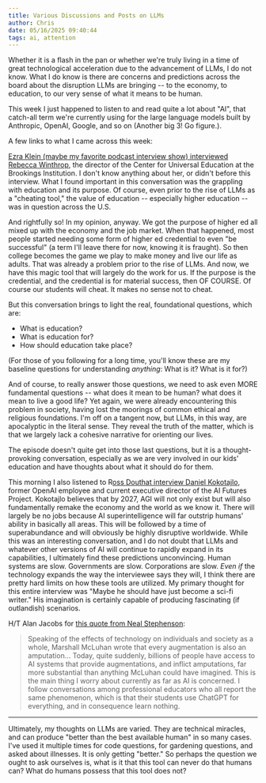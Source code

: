 ```yaml
---
title: Various Discussions and Posts on LLMs
author: Chris
date: 05/16/2025 09:40:44 
tags: ai, attention
---
```


Whether it is a flash in the pan or whether we're truly living in a time of great technological acceleration due to the advancement of LLMs, I do not know. What I do know is there are concerns and predictions across the board about the disruption LLMs are bringing -- to the economy, to education, to our very sense of what it means to be human.

This week I just happened to listen to and read quite a lot about "AI", that catch-all term we're currently using for the large language models built by Anthropic, OpenAI, Google, and so on (Another big 3! Go figure.).

A few links to what I came across this week:

[Ezra Klein (maybe my favorite podcast interview show) interviewed Rebecca Winthrop](https://www.nytimes.com/2025/05/13/opinion/ezra-klein-podcast-rebecca-winthrop.html), the director of the Center for Universal Education at the Brookings Institution. I don't know anything about her, or didn't before this interview. What I found important in this conversation was the grappling with education and its purpose. Of course, even prior to the rise of LLMs as a "cheating tool," the value of education -- especially higher education -- was in question across the U.S. 

And rightfully so! In my opinion, anyway. We got the purpose of higher ed all mixed up with the economy and the job market. When that happened, most people started needing some form of higher ed credential to even "be successful" (a term I'll leave there for now, knowing it is fraught). So then college becomes the game we play to make money and live our life as adults. That was already a problem prior to the rise of LLMs. And now, we have this magic tool that will largely do the work for us. If the purpose is the credential, and the credential is for material success, then OF COURSE. Of course our students will cheat. It makes no sense not to cheat.

But this conversation brings to light the real, foundational questions, which are:

- What is education?
- What is education for?
- How should education take place?

(For those of you following for a long time, you'll know these are my baseline questions for understanding *anything*: What is it? What is it for?)

And of course, to really answer those questions, we need to ask even MORE fundamental questions -- what does it mean to be human? what does it mean to live a good life? Yet again, we were already encountering this problem in society, having lost the moorings of common ethical and religious foundations. I'm off on a tangent now, but LLMs, in this way, are apocalyptic in the literal sense. They reveal the truth of the matter, which is that we largely lack a cohesive narrative for orienting our lives.

The episode doesn't quite get into those last questions, but it is a thought-provoking conversation, especially as we are very involved in our kids' education and have thoughts about what it should do for them.

This morning I also listened to R[oss Douthat interview Daniel Kokotajlo](https://www.youtube.com/watch?v=wNJJ9QUabkA), former OpenAI employee and current executive director of the AI Futures Project. Kokotajlo believes that by 2027, AGI will not only exist but will also fundamentally remake the economy and the world as we know it. There will largely be no jobs because AI superintelligence will far outstrip humans' ability in basically all areas. This will be followed by a time of superabundance and will obviously be highly disruptive worldwide. While this was an interesting conversation, and I do not doubt that LLMs and whatever other versions of AI will continue to rapidly expand in its capabilities, I ultimately find these predictions unconvincing. Human systems are slow. Governments are slow. Corporations are slow. *Even if* the technology expands the way the interviewee says they will, I think there are pretty hard limits on how these tools are utilized. My primary thought for this entire interview was "Maybe he should have just become a sci-fi writer." His imagination is certainly capable of producing fascinating (if outlandish) scenarios.

H/T Alan Jacobs for [this quote from Neal Stephenson](https://nealstephenson.substack.com/p/remarks-on-ai-from-nz):

>Speaking of the effects of technology on individuals and society as a whole, Marshall McLuhan wrote that every augmentation is also an amputation...  Today, quite suddenly, billions of people have access to AI systems that provide augmentations, and inflict amputations, far more substantial than anything McLuhan could have imagined. This is the main thing I worry about currently as far as AI is concerned. I follow conversations among professional educators who all report the same phenomenon, which is that their students use ChatGPT for everything, and in consequence learn nothing.

---

Ultimately, my thoughts on LLMs are varied. They are technical miracles, and can produce "better than the best available human" in so many cases. I've used it multiple times for code questions, for gardening questions, and asked about illnesses. It is only getting "better." So perhaps the question we ought to ask ourselves is, what is it that this tool can never do that humans can? What do humans possess that this tool does not?